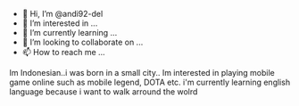- 👋 Hi, I’m @andi92-del
- 👀 I’m interested in ...
- 🌱 I’m currently learning ...
- 💞️ I’m looking to collaborate on ...
- 📫 How to reach me ...

<!---
andi92-del/andi92-del is a ✨ special ✨ repository because its `README.md` (this file) appears on your GitHub profile.
You can click the Preview link to take a look at your changes.
--->
Im Indonesian..i was born in a small city..
Im interested in playing mobile game online such as mobile legend, DOTA etc.
i'm currently learning english language because i want to walk arround the wolrd
